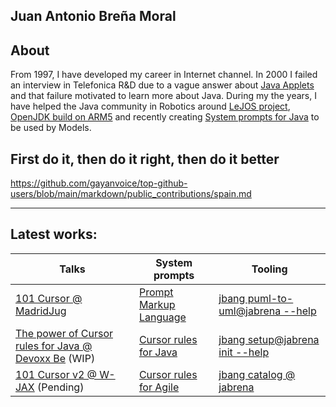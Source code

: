 ## Juan Antonio Breña Moral

## About

From 1997, I have developed my career in Internet channel. In 2000 I failed an interview in Telefonica R&D due to a vague answer about [Java Applets](https://en.wikipedia.org/wiki/Java_applet) and that failure motivated to learn more about Java. During my the years, I have helped the Java community in Robotics around [LeJOS project](https://lejos.sourceforge.io/), [OpenJDK build on ARM5](https://github.com/ev3dev-lang-java/openjdk-ev3) and recently creating [System prompts for Java](https://github.com/jabrena/cursor-rules-java) to be used by Models.

## First do it, then do it right, then do it better

https://github.com/gayanvoice/top-github-users/blob/main/markdown/public_contributions/spain.md

---

## Latest works:

| Talks | System prompts | Tooling |
|-------|---------------|---------|
| [101 Cursor @ MadridJug](https://github.com/jabrena/101-cursor) | [Prompt Markup Language](https://github.com/jabrena/pml) | [jbang puml-to-uml@jabrena --help](https://github.com/jabrena/plantuml-to-png-cli) |
| [The power of Cursor rules for Java @ Devoxx Be](https://jabrena.github.io/cursor-rules-java/dvbe25/) (WIP) | [Cursor rules for Java](https://github.com/jabrena/cursor-rules-java) | [jbang setup@jabrena init --help](https://github.com/jabrena/setup-cli) |
| [101 Cursor v2 @ W-JAX](https://jax.de/munich/) (Pending) | [Cursor rules for Agile](https://github.com/jabrena/cursor-rules-agile) | [jbang catalog @ jabrena](https://github.com/jabrena/jbang-catalog) |

<!--
**jabrena/jabrena** is a ✨ _special_ ✨ repository because its `README.md` (this file) appears on your GitHub profile.

Here are some ideas to get you started:

- 🔭 I’m currently working on ...
- 🌱 I’m currently learning ...
- 👯 I’m looking to collaborate on ...
- 🤔 I’m looking for help with ...
- 💬 Ask me about ...
- 📫 How to reach me: ...
- 😄 Pronouns: ...
- ⚡ Fun fact: ...
-->
